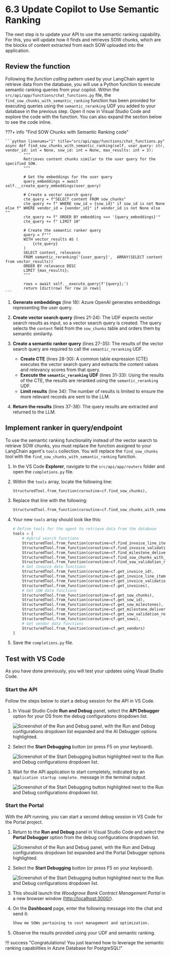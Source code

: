 # 6.3 Update Copilot to Use Semantic Ranking

The next step is to update your API to use the semantic ranking capability. For this, you will update how it finds and retrieves SOW chunks, which are the blocks of content extracted from each SOW uploaded into the application.

## Review the function

Following the _function calling_ pattern used by your LangChain agent to retrieve data from the database, you will use a Python function to execute semantic ranking queries from your copilot. Within the `src/api/app/functions/chat_functions.py` file, the `find_sow_chunks_with_semantic_ranking` function has been provided for executing queries using the `semantic_reranking` UDF you added to your database in the previous step. Open it now in Visual Studio Code and explore the code with the function. You can also expand the section below to see the code inline.

???+ info "Find SOW Chunks with Semantic Ranking code"

    ```python linenums="1" title="src/api/app/functions/chat_functions.py"
    async def find_sow_chunks_with_semantic_ranking(self, user_query: str, vendor_id: int = None, sow_id: int = None, max_results: int = 3):
            """
            Retrieves content chunks similar to the user query for the specified SOW.
            """
    
            # Get the embeddings for the user query
            query_embeddings = await self.__create_query_embeddings(user_query)
    
            # Create a vector search query
            cte_query = f"SELECT content FROM sow_chunks"
            cte_query += f" WHERE sow_id = {sow_id}" if sow_id is not None else f" WHERE vendor_id = {vendor_id}" if vendor_id is not None else ""
            cte_query += f" ORDER BY embedding <=> '{query_embeddings}'"
            cte_query += f" LIMIT 10"
    
            # Create the semantic ranker query
            query = f"""
            WITH vector_results AS (
                {cte_query}
            )
            SELECT content, relevance
            FROM semantic_reranking('{user_query}',  ARRAY(SELECT content from vector_results))
            ORDER BY relevance DESC
            LIMIT {max_results};
            """
    
            rows = await self.__execute_query(f'{query};')
            return [dict(row) for row in rows]
    ```

1. **Generate embeddings** (line 18): Azure OpenAI generates embeddings representing the user query.

2. **Create vector search query** (lines 21-24): The UDF expects vector search results as input, so a vector search query is created. The query selects the `content` field from the `sow_chunks` table and orders them by semantic similarity.

3. **Create a semantic ranker query** (lines 27-35): The results of the vector search query are required to call the `semantic_reranking` UDF.

    - **Create CTE** (lines 28-30): A common table expression (CTE) executes the vector search query and extracts the content values and relevancy scores from that query.
    - **Execute the `semantic_reranking` UDF** (lines 31-33): Using the results of the CTE, the results are reranked using the `semantic_reranking` UDF.
    - **Limit results** (line 34): The number of results is limited to ensure the more relevant records are sent to the LLM.

4. **Return the results** (lines 37-38): The query results are extracted and returned to the LLM.

## Implement ranker in query/endpoint

To use the semantic ranking functionality instead of the vector search to retrieve SOW chunks, you must replace the function assigned to your LangChain agent's `tools` collection. You will replace the `find_sow_chunks` _tool_ with the `find_sow_chunks_with_semantic_ranking` function.

1. In the VS Code **Explorer**, navigate to the `src/api/app/routers` folder and open the `completions.py` file.

2. Within the `tools` array, locate the following line:

    ```python
    StructuredTool.from_function(coroutine=cf.find_sow_chunks),
    ```

3. Replace that line with the following:

    ```python
    StructuredTool.from_function(coroutine=cf.find_sow_chunks_with_semantic_ranking),
    ```

4. Your new `tools` array should look like this:

    ```python hl_lines="7"
    # Define tools for the agent to retrieve data from the database
    tools = [
        # Hybrid search functions
        StructuredTool.from_function(coroutine=cf.find_invoice_line_items),
        StructuredTool.from_function(coroutine=cf.find_invoice_validation_results),
        StructuredTool.from_function(coroutine=cf.find_milestone_deliverables),
        StructuredTool.from_function(coroutine=cf.find_sow_chunks_with_semantic_ranking),
        StructuredTool.from_function(coroutine=cf.find_sow_validation_results),
        # Get invoice data functions
        StructuredTool.from_function(coroutine=cf.get_invoice_id),
        StructuredTool.from_function(coroutine=cf.get_invoice_line_items),
        StructuredTool.from_function(coroutine=cf.get_invoice_validation_results),
        StructuredTool.from_function(coroutine=cf.get_invoices),
        # Get SOW data functions
        StructuredTool.from_function(coroutine=cf.get_sow_chunks),
        StructuredTool.from_function(coroutine=cf.get_sow_id),
        StructuredTool.from_function(coroutine=cf.get_sow_milestones),
        StructuredTool.from_function(coroutine=cf.get_milestone_deliverables),
        StructuredTool.from_function(coroutine=cf.get_sow_validation_results),
        StructuredTool.from_function(coroutine=cf.get_sows),
        # Get vendor data functions
        StructuredTool.from_function(coroutine=cf.get_vendors)
    ]
    ```

5. Save the `completions.py` file.

## Test with VS Code

As you have done previously, you will test your updates using Visual Studio Code.

### Start the API

Follow the steps below to start a debug session for the API in VS Code.

1. In Visual Studio Code **Run and Debug** panel, select the **API Debugger** option for your OS from the debug configurations dropdown list.

    ![Screenshot of the Run and Debug panel, with the Run and Debug configurations dropdown list expanded and the AI Debugger options highlighted.](../img/vs-code-run-and-debug-selection.png)

2. Select the **Start Debugging** button (or press F5 on your keyboard).

    ![Screenshot of the Start Debugging button highlighted next to the Run and Debug configurations dropdown list.](../img/vs-code-start-debugging.png)

3. Wait for the API application to start completely, indicated by an `Application startup complete.` message in the terminal output.

    ![Screenshot of the Start Debugging button highlighted next to the Run and Debug configurations dropdown list.](../img/vs-code-api-application-startup-complete.png)

### Start the Portal

With the API running, you can start a second debug session in VS Code for the Portal project.

1. Return to the **Run and Debug** panel in Visual Studio Code and select the **Portal Debugger** option from the debug configurations dropdown list.

    ![Screenshot of the Run and Debug panel, with the Run and Debug configurations dropdown list expanded and the Portal Debugger options highlighted.](../img/vs-code-run-and-debug-portal-debugger.png)

2. Select the **Start Debugging** button (or press F5 on your keyboard).

    ![Screenshot of the Start Debugging button highlighted next to the Run and Debug configurations dropdown list.](../img/vs-code-start-debugging.png)

3. This should launch the _Woodgrove Bank Contract Management Portal_ in a new browser window (<http://localhost:3000/>).

4. On the **Dashboard** page, enter the following message into the chat and send it:

    ```bash title=""
    Show me SOWs pertaining to cost management and optimization.
    ```

5. Observe the results provided using your UDF and semantic ranking.

!!! success "Congratulations! You just learned how to leverage the semantic ranking capabilities in Azure Database for PostgreSQL!"
